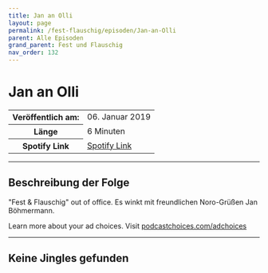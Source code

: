 ```yaml
---
title: Jan an Olli
layout: page
permalink: /fest-flauschig/episoden/Jan-an-Olli
parent: Alle Episoden
grand_parent: Fest und Flauschig
nav_order: 132
---
```


# Jan an Olli
<table class="resp-table dcf-table dcf-table-responsive dcf-table-bordered dcf-table-striped dcf-w-100%">
                    <tbody>
                        <tr>
                            <th scope="row">Veröffentlich am:</th>
                            <td data-label="Veröffentlich am:">06. Januar 2019</td>
                        </tr>
                        <tr>
                            <th scope="row">Länge </th>
                            <td data-label="Länge ">6 Minuten</td>
                        </tr><tr>
                                <th scope="row">Spotify Link</th>
                                <td data-label="Spotify Link"><a href="https://open.spotify.com/episode/5N7pYGL8yoLI9lzouHTWxn">Spotify Link</a></td>
                            </tr></tbody>
                </table>

***

## Beschreibung der Folge

<div>
"Fest &amp; Flauschig" out of office. Es winkt mit freundlichen Noro-Grüßen Jan Böhmermann.<p> </p><p>Learn more about your ad choices. Visit <a href="https://podcastchoices.com/adchoices">podcastchoices.com/adchoices</a></p>  
</div>

***

## Keine Jingles gefunden